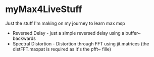 # myMax4LiveStuff
Just the stuff I'm making on my journey to learn max msp

- Reversed Delay - just a simple reversed delay using a buffer~ backwards
- Spectral Distortion - Distortion through FFT using jit.matrices (the distFFT.maxpat is required as it's the pfft~ fille)

